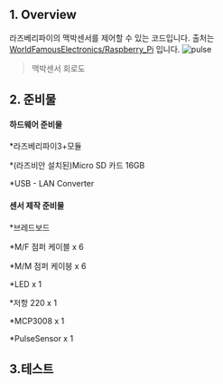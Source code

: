 ## 1. Overview

라즈베리파이의 맥박센서를 제어할 수 있는 코드입니다. 출처는
[WorldFamousElectronics/Raspberry_Pi](https://github.com/WorldFamousElectronics/Raspberry_Pi/tree/master/PulseSensor_C_Pi)
입니다.
![pulse](https://user-images.githubusercontent.com/55047453/69010706-842cbe00-09a5-11ea-9860-274778c2dc08.png)
> 맥박센서 회로도

## 2. 준비물
#### 하드웨어 준비물

*라즈베리파이3+모듈

*(라즈비안 설치된)Micro SD 카드 16GB

*USB - LAN Converter

#### 센서 제작 준비물

*브레드보드

*M/F 점퍼 케이블 x 6 

*M/M 점퍼 케이븡 x 6

*LED x 1 

*저항 220 x 1

*MCP3008 x 1

*PulseSensor x 1

## 3.테스트
